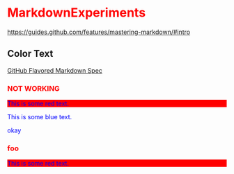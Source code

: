 # MarkdownExperiments
https://guides.github.com/features/mastering-markdown/#intro



## Color Text
[GitHub Flavored Markdown Spec](https://github.github.com/gfm/#example-139)
### **NOT WORKING**
<p style='background:red'>This is some red text.</p>

<p style type="text/css" p {color:blue;}>This is some blue text.</p>  

<style type="text/css"> h1 {color:red;} p {color:blue;} </style>
<p>okay</p>


<style>H3{color:red;}</style>
### foo

<p style='background:red'>This is some red text.</p>
